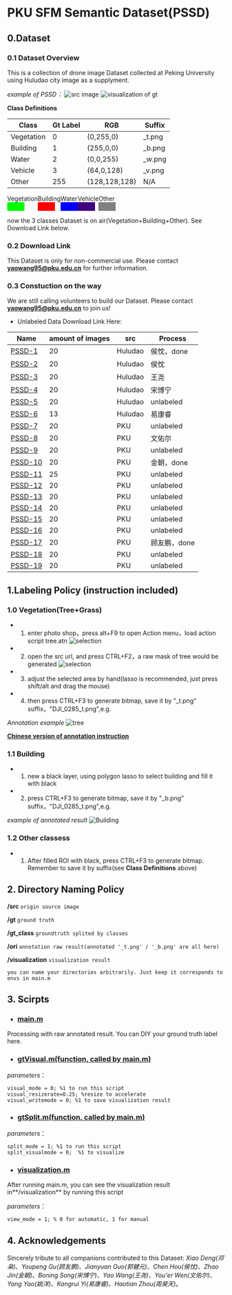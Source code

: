# PKU SFM Semantic Dataset(PSSD)

## 0.Dataset
### 0.1 Dataset Overview
This is a collection of drone image Dataset collected at Peking University using Huludao city image as a supplyment.

*example of PSSD：*
![src image](img/DJI_0285.JPG)
![visualization of gt](img/DJI_0285_visual_gt.png)

**Class Definitions**

|   Class  |Gt Label|   RGB   |Suffix|
|----------|--------|---------|------|
|Vegetation|   0    |(0,255,0)|_t.png|
| Building |   1    |(255,0,0)|_b.png|
|  Water   |   2    |(0,0,255)|_w.png|
|  Vehicle |   3    |(64,0,128)|_v.png|
|  Other   |  255   |(128,128,128)| N/A |


<div style="display: flex;">
    <div>
    Vegetation
    <div style="width:40px;height:20px;background-color:rgb(0,255,0);"></div>
    </div>
    <div>
    Building
    <div style="width:40px;height:20px;background-color:rgb(255,0,0);"></div>
    </div>
    <div>
    Water
    <div style="width:40px;height:20px;background-color:rgb(0,0,255);"></div>
    </div>
    <div>
    Vehicle
    <div style="width:40px;height:20px;background-color:rgb(64,0,128);"></div>
    </div>
    <div>
    Other
    <div style="width:40px;height:20px;background-color:rgb(128,128,128);"></div>
    </div>
</div>


now the 3 classes Dataset is on air(Vegetation+Building+Other). See Download Link below.

### 0.2 Download Link
This Dataset is only for non-commercial use. Please contact **yaowang95@pku.edu.cn** for further information.

### 0.3 Constuction on the way
We are still calling volunteers to build our Dataset. Please contact **yaowang95@pku.edu.cn** to join us!

- Unlabeled Data Download Link Here:

|                         Name                  | amount of images |  src  |Process|
|----------------------------------------------------------|-------------|-------|------|
|[PSSD-1](https://pan.baidu.com/s/1Ak4FTnbDxMQP8UvKZ0h3IQ) |     20      |Huludao| 侯忱，done |
|[PSSD-2](https://pan.baidu.com/s/17fDqGTtEZMvRnKHg8wO_SQ) |     20      |Huludao| 侯忱 |
|[PSSD-3](https://pan.baidu.com/s/19ybix4957pQSO8HnQzPr2g) |     20      |Huludao| 王尧 |
|[PSSD-4](https://pan.baidu.com/s/1dXx1nFfAEKkwwVsMjrQkvA) |     20      |Huludao| 宋博宁 |
|[PSSD-5](https://pan.baidu.com/s/1EpZqXKEvLOQpbszwj7azmg) |     20      |Huludao| unlabeled |
|[PSSD-6](https://pan.baidu.com/s/1AlH62iZWqzOzuJ5DDeB3pQ) |     13      |Huludao| 易康睿 |
|[PSSD-7](https://pan.baidu.com/s/1Qa4vOgikZpJ7CNYWb0CUJw) |     20      |  PKU  | unlabeled |
|[PSSD-8](https://pan.baidu.com/s/1vPMTfVWqdRdcWMNRQ6Q4Rw) |     20      |  PKU  | 文佑尔 |
|[PSSD-9](https://pan.baidu.com/s/14pki8WTWziBkwI9_odIsiw) |     20      |  PKU  | unlabeled |
|[PSSD-10](https://pan.baidu.com/s/1fJgruIR_5B5sH2gBlX56mw)|     20      |  PKU  | 金朝，done |
|[PSSD-11](https://pan.baidu.com/s/1EuWtiqa8Vkz6BwnKSfgrlg)|     25      |  PKU  | unlabeled |
|[PSSD-12](https://pan.baidu.com/s/1uZxnVgXWbPGdJSzMQu8_kw)|     20      |  PKU  | unlabeled |
|[PSSD-13](https://pan.baidu.com/s/1G5yLRDEkLPlQQGqLHALXeA)|     20      |  PKU  | unlabeled |
|[PSSD-14](https://pan.baidu.com/s/1cWG1kpwaZyrFUqrQEN9Nhw)|     20      |  PKU  | unlabeled |
|[PSSD-15](https://pan.baidu.com/s/1UtAk8O3RHuBDsBUvyHpYYw)|     20      |  PKU  | unlabeled |
|[PSSD-16](https://pan.baidu.com/s/1TzK8-8oTzLqnCc-us7dKdg)|     20      |  PKU  | unlabeled |
|[PSSD-17](https://pan.baidu.com/s/1LOSUwLQOEvd_WnGPzYxBdQ)|     20      |  PKU  | 顾友鹏，done |
|[PSSD-18](https://pan.baidu.com/s/1PfADkgzwSWGulCddMkYuyg)|     20      |  PKU  | unlabeled |
|[PSSD-19](https://pan.baidu.com/s/1fxl1TU79l-IMsywgPeDw2A)|     20      |  PKU  | unlabeled |

## 1.Labeling Policy (instruction included)
### 1.0 Vegetation(Tree+Grass)
- 1. enter photo shop，press alt+F9 to open Action menu，load action script tree.atn
![selection](img/action.png)
- 2. open the src url, and press CTRL+F2，a raw mask of tree would be generated
![selection](img/selection.png)

- 3. adjust the selected area by hand(lasso is recommended, just press shift/alt and drag the mouse)
- 4. then press CTRL+F3 to generate bitmap, save it by "_t.png" suffix，"DJI_0285_t.png",e.g.

*Annotation example*
![tree](img/DJI_0285_t.png)

**[Chinese version of annotation instruction](tree.pdf)**

### 1.1 Building
- 1. new a black layer, using polygon lasso to select building and fill it with black
- 2. press CTRL+F3 to generate bitmap, save it by "_b.png" suffix，"DJI_0285_t.png",e.g.

*example of annotated result*
![Building](img/DJI_0285_b.png)

### 1.2 Other classess
- 1. After filled ROI with black, press CTRL+F3 to generate bitmap. Remember to save it by suffix(see **Class Definitions** above)


## 2. Directory Naming Policy

**/src**  ```origin source image```

**/gt**  ```ground truth```

**/gt_class** ```groundtruth splited by classes```

**/ori**  ```annotation raw result(annotated '_t.png' / '_b.png' are all here)```

**/visualization** ```visualization result```
```
you can name your directories arbitrarily. Just keep it corresponds to envs in main.m
```


## 3. Scirpts

- ### [main.m](script/main.m)
Processing with raw annotated result. You can DIY your ground truth label here.

- ### [gtVisual.m(function, called by main.m)](script/gtVisual.m)

*parameters*：
```
visual_mode = 0; %1 to run this script
visual_resizerate=0.25; %resize to accelerate
visual_writemode = 0; %1 to save visualization result
```

- ### [gtSplit.m(function, called by main.m)](script/gtSplit.m)

*parameters*：
```
split_mode = 1; %1 to run this script
split_visualmode = 0;  %1 to visualize
```

- ### [visualization.m](script/visualization.m)

After running main.m, you can see the visualization result in**/visualization** by running this script

*parameters*：
```
view_mode = 1; % 0 for automatic, 1 for manual
```

## 4. **Acknowledgements**
Sincerely tribute to all companions contributed to this Dataset: *Xiao Deng(邓枭)*、*Youpeng Gu(顾友鹏)*、*Jianyuan Guo(郭健元)*、*Chen Hou(侯忱)*、*Zhao Jin(金朝)*、*Boning Song(宋博宁)*、*Yao Wang(王尧)*、*You'er Wen(文佑尔)*、*Yang Yao(姚洋)*、*Kangrui Yi(易康睿)*、*Haotian Zhou(周昊天)*。
